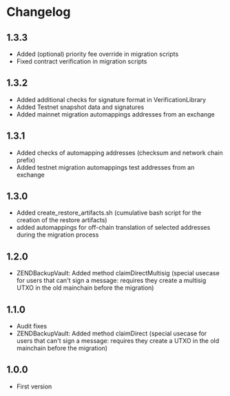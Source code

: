 # Changelog

## 1.3.3
* Added (optional) priority fee override in migration scripts
* Fixed contract verification in migration scripts

## 1.3.2
* Added additional checks for signature format in VerificationLibrary
* Added Testnet snapshot data and signatures
* Added mainnet migration automappings addresses from an exchange

## 1.3.1
* Added checks of automapping addresses (checksum and network chain prefix)
* Added testnet migration automappings test addresses from an exchange

## 1.3.0
* Added create_restore_artifacts.sh (cumulative bash script for the creation of the restore artifacts)
* added automappings for off-chain translation of selected addresses during the migration process

## 1.2.0
* ZENDBackupVault: Added method claimDirectMultisig (special usecase for users that can't sign a message: requires they create a multisig UTXO in the old mainchain before the migration)

## 1.1.0
* Audit fixes
* ZENDBackupVault: Added method claimDirect (special usecase for users that can't sign a message: requires they create a UTXO in the old mainchain before the migration)

## 1.0.0
* First version
